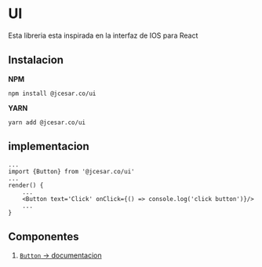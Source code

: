 # UI

Esta libreria esta inspirada en la interfaz de IOS para React

## Instalacion
**NPM**
~~~
npm install @jcesar.co/ui
~~~
**YARN**
~~~
yarn add @jcesar.co/ui
~~~

## implementacion
```JSX
...
import {Button} from '@jcesar.co/ui'
...
render() {
    ...
    <Button text='Click' onClick={() => console.log('click button')}/>
    ...
}
```

## Componentes
1. [`Button` -> documentacion](https://github.com/llulioscesar/UI/tree/master/src/compoenets/button)
